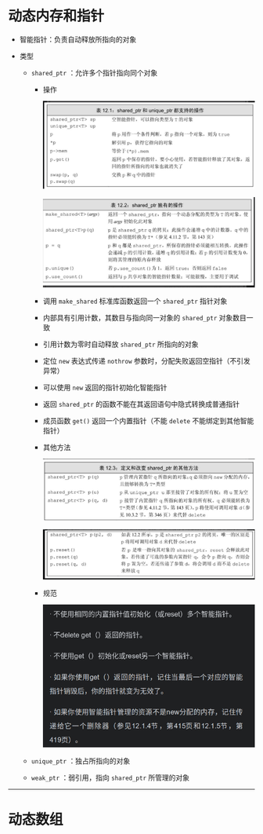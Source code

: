# **动态内存和指针**

- 智能指针：负责自动释放所指向的对象

- 类型

  - `shared_ptr` ：允许多个指针指向同个对象

    - 操作

       ![20220313153841](https://raw.githubusercontent.com/Be-A-God/Drawing-bed/main/note/20220313153841.png)

       ![20220313153855](https://raw.githubusercontent.com/Be-A-God/Drawing-bed/main/note/20220313153855.png)
    
    - 调用 `make_shared` 标准库函数返回一个 `shared_ptr` 指针对象
    - 内部具有引用计数，其数目与指向同一对象的 `shared_ptr` 对象数目一致
    - 引用计数为零时自动释放 `shared_ptr` 所指向的对象
    - 定位 `new` 表达式传递 `nothrow` 参数时，分配失败返回空指针（不引发异常）
    - 可以使用 `new` 返回的指针初始化智能指针
    - 返回 `shared_ptr` 的函数不能在其返回语句中隐式转换成普通指针
    - 成员函数 `get()` 返回一个内置指针（不能 `delete` 不能绑定到其他智能指针）
    - 其他方法

      ![20220313154511](https://raw.githubusercontent.com/Be-A-God/Drawing-bed/main/note/20220313154511.png)

      ![20220313154539](https://raw.githubusercontent.com/Be-A-God/Drawing-bed/main/note/20220313154539.png)

    - 规范

      ![20220313154557](https://raw.githubusercontent.com/Be-A-God/Drawing-bed/main/note/20220313154557.png)

  - `unique_ptr` ：独占所指向的对象


  - `weak_ptr` ：弱引用，指向 `shared_ptr` 所管理的对象

---

# **动态数组**